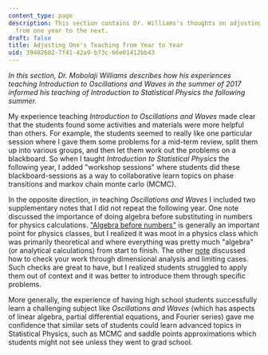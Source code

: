 ```yaml
---
content_type: page
description: This section contains Dr. Williams's thoughts on adjusting his teaching
  from one year to the next.
draft: false
title: Adjusting One's Teaching from Year to Year
uid: 39482682-7f41-42a9-b73c-66e01412bb43
---
```

*In this section, Dr. Mobolaji Williams describes how his experiences teaching Introduction to Oscillations and Waves in the summer of 2017 informed his teaching of Introduction to Statistical Physics the following summer.*

My experience teaching *Introduction to Oscillations and Waves* made clear that the students found some activities and materials were more helpful than others. For example, the students seemed to really like one particular session where I gave them some problems for a mid-term review, split them up into various groups, and then let them work out the problems on a blackboard. So when I taught *Introduction to Statistical Physics* the following year, I added "workshop sessions" where students did these blackboard-sessions as a way to collaborative learn topics on phase transitions and markov chain monte carlo (MCMC). 

In the opposite direction, in teaching *Oscillations and Waves* I included two supplementary notes that I did not repeat the following year. One note discussed the importance of doing algebra before substituting in numbers for physics calculations. ["Algebra before numbers"](http://mowillia.github.io/documents/MITES_2017/mites_sup02.pdf) is generally an important point for physics classes, but I realized it was moot in a physics class which was primarily theoretical and where everything was pretty much "algebra" (or analytical calculations) from start to finish. The other [note](http://mowillia.github.io/documents/MITES_2017/mites_sup03.pdf) discussed how to check your work through dimensional analysis and limiting cases. Such checks are great to have, but I realized students struggled to apply them out of context and it was better to introduce them through specific problems. 

More generally, the experience of having high school students successfully learn a challenging subject like *Oscillations and Waves* (which has aspects of linear algebra, partial differential equations, and Fourier series) gave me confidence that similar sets of students could learn advanced topics in Statistical Physics, such as MCMC and saddle points approximations which students might not see unless they went to grad school.